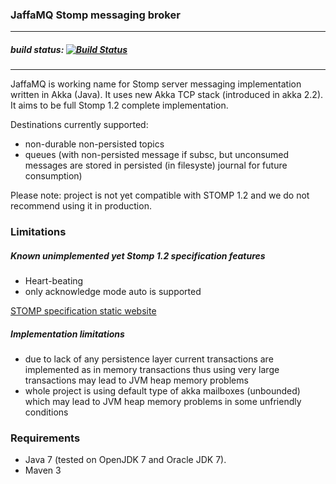 ### JaffaMQ Stomp messaging broker
---
##### build status: [![Build Status](https://travis-ci.org/jszczepankiewicz/jaffamq.png?branch=master)](https://travis-ci.org/jszczepankiewicz/jaffamq)
---

JaffaMQ is working name for Stomp server messaging implementation written in Akka (Java). It uses new Akka TCP stack (introduced in akka 2.2). It aims to be full Stomp 1.2 complete implementation.

Destinations currently supported:
- non-durable non-persisted topics
- queues (with non-persisted message if subsc, but unconsumed messages are stored in persisted (in filesyste) journal for future consumption)

Please note: project is not yet compatible with STOMP 1.2 and we do not recommend using it in production.

### Limitations

##### Known unimplemented yet Stomp 1.2 specification features
- Heart-beating
- only acknowledge mode auto is supported

[STOMP specification static website](http://stomp.github.com/)

##### Implementation limitations
- due to lack of any persistence layer current transactions are implemented as in memory transactions thus using very large transactions may lead to JVM heap memory problems
- whole project is using default type of akka mailboxes (unbounded) which may lead to JVM heap memory problems in some unfriendly conditions

### Requirements
- Java 7 (tested on OpenJDK 7 and Oracle JDK 7).
- Maven 3
